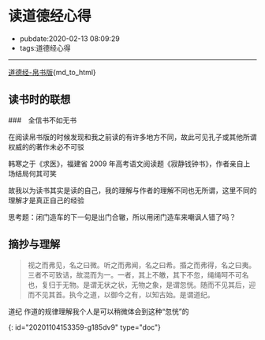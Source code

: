 # 读道德经心得

- pubdate:2020-02-13 08:09:29
- tags:道德经心得

---

[道德经-帛书版](./帛书版-道德经.md){md_to_html}

## 读书时的联想

###　全信书不如无书

在阅读帛书版的时候发现和我之前读的有许多地方不同，故此可见孔子或其他所谓权威的的著作未必不可驳

韩寒之于《求医》，福建省 2009 年高考语文阅读题《寂静钱钟书》，作者亲自上场结局何其可笑

故我以为读书其实是读的自己，我的理解与作者的理解不同也无所谓，这里不同的理解才是真正自己的经验

思考题：闭门造车的下一句是出门合辙，所以用闭门造车来嘲讽人错了吗？

## 摘抄与理解

> 视之而弗见，名之曰微。听之而弗闻，名之曰希。捪之而弗得，名之曰夷。三者不可致诘，故混而为一。一者，其上不皦，其下不忽，绳绳呵不可名也，复归于无物。是谓无状之状，无物之象，是谓忽恍。随而不见其后，迎而不见其首。执今之道，以御今之有，以知古始。是谓道纪。

道纪 作道的规律理解我个人是可以稍微体会到这种“忽恍”的


{: id="20201104153359-g185dv9" type="doc"}
